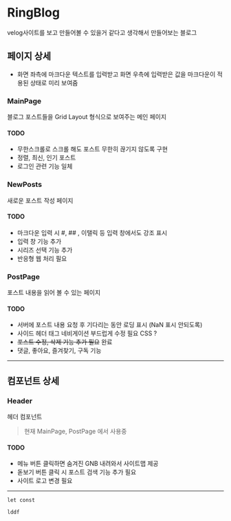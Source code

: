 # RingBlog

velog사이트를 보고 만들어볼 수 있을거 같다고 생각해서 만들어보는 블로그

## 페이지 상세

- 화면 좌측에 마크다운 텍스트를 입력받고 화면 우측에 입력받은 값을 마크다운이 적용된 상태로 미리 보여줌

### MainPage

블로그 포스트들을 Grid Layout 형식으로 보여주는 메인 페이지

#### TODO

- 무한스크롤로 스크롤 해도 포스트 무한히 끊기지 않도록 구현
- 정렬, 최신, 인기 포스트
- 로그인 관련 기능 일체

### NewPosts

새로운 포스트 작성 페이지

#### TODO

- 마크다운 입력 시 #, ## , 이탤릭 등 입력 창에서도 강조 표시
- 입력 창 기능 추가
- 시리즈 선택 기능 추가
- 반응형 웹 처리 필요

### PostPage

포스트 내용을 읽어 볼 수 있는 페이지

#### TODO

- 서버에 포스트 내용 요청 후 기다리는 동안 로딩 표시 (NaN 표시 안되도록)
- 사이드 헤더 태그 네비게이션 부드럽게 수정 필요 CSS ?
- ~~포스트 수정, 삭제 기능 추가 필요~~ 완료
- 댓글, 좋아요, 즐겨찾기, 구독 기능

---

## 컴포넌트 상세

### Header

헤더 컴포넌트

> 현재 MainPage, PostPage 에서 사용중

#### TODO

- 메뉴 버튼 클릭하면 숨겨진 GNB 내려와서 사이트맵 제공
- 돋보기 버튼 클릭 시 포스트 검색 기능 추가 필요
- 사이트 로고 변경 필요

---

```
let const
```

`lddf`
